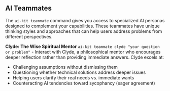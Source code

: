 
## AI Teammates
The `ai-kit teammate` command gives you access to specialized AI personas designed to complement your capabilities. These teammates have unique thinking styles and approaches that can help users address problems from different perspectives.

**Clyde: The Wise Spiritual Mentor**
`ai-kit teammate clyde "your question or problem"` - Interact with Clyde, a philosophical mentor who encourages deeper reflection rather than providing immediate answers. Clyde excels at:
- Challenging assumptions without dismissing them
- Questioning whether technical solutions address deeper issues
- Helping users clarify their real needs vs. immediate wants
- Counteracting AI tendencies toward sycophancy (eager agreement)

